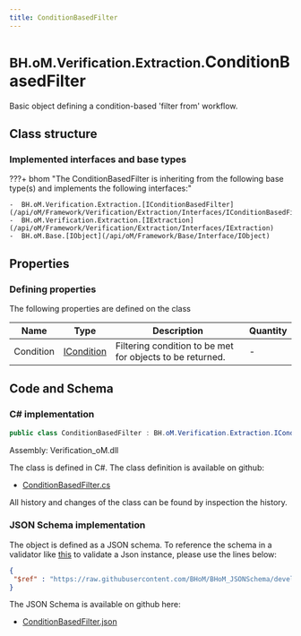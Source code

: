 ```yaml
---
title: ConditionBasedFilter
---
```


# <small>BH.oM.Verification.Extraction.</small>**ConditionBasedFilter**

Basic object defining a condition-based 'filter from' workflow.

## Class structure

### Implemented interfaces and base types

???+ bhom "The ConditionBasedFilter is inheriting from the following base type(s) and implements the following interfaces:"

    -  BH.oM.Verification.Extraction.[IConditionBasedFilter](/api/oM/Framework/Verification/Extraction/Interfaces/IConditionBasedFilter)
    -  BH.oM.Verification.Extraction.[IExtraction](/api/oM/Framework/Verification/Extraction/Interfaces/IExtraction)
    -  BH.oM.Base.[IObject](/api/oM/Framework/Base/Interface/IObject)


## Properties



### Defining properties

The following properties are defined on the class

| Name             | Type             | Description      | Quantity         |
|------------------|------------------|------------------|------------------|
| Condition | [ICondition](/api/oM/Framework/Verification/Conditions/Interfaces/ICondition) | Filtering condition to be met for objects to be returned. | - |


## Code and Schema

### C# implementation

``` C# title="C#"
public class ConditionBasedFilter : BH.oM.Verification.Extraction.IConditionBasedFilter, BH.oM.Verification.Extraction.IExtraction, BH.oM.Base.IObject
```

Assembly: Verification_oM.dll

The class is defined in C#. The class definition is available on github:

- [ConditionBasedFilter.cs](https://github.com/BHoM/BHoM/blob/develop/Verification_oM/Extraction\ConditionBasedFilter.cs)

All history and changes of the class can be found by inspection the history.
### JSON Schema implementation

The object is defined as a JSON schema. To reference the schema in a validator like [this](https://www.jsonschemavalidator.net/) to validate a Json instance, please use the lines below:

``` json title="JSON Schema"
{
 "$ref" : "https://raw.githubusercontent.com/BHoM/BHoM_JSONSchema/develop/Verification_oM/Extraction/ConditionBasedFilter.json"
}
```

The JSON Schema is available on github here:

- [ConditionBasedFilter.json](https://github.com/BHoM/BHoM_JSONSchema/blob/develop/Verification_oM/Extraction/ConditionBasedFilter.json)
